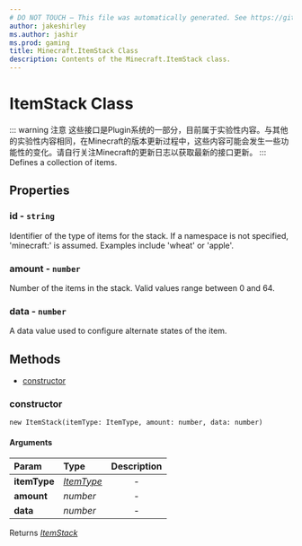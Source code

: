 ```yaml
---
# DO NOT TOUCH — This file was automatically generated. See https://github.com/Mojang/MinecraftScriptingApiDocsGenerator to modify descriptions, examples, etc.
author: jakeshirley
ms.author: jashir
ms.prod: gaming
title: Minecraft.ItemStack Class
description: Contents of the Minecraft.ItemStack class.
---
```

# ItemStack Class
::: warning 注意
这些接口是Plugin系统的一部分，目前属于实验性内容。与其他的实验性内容相同，在Minecraft的版本更新过程中，这些内容可能会发生一些功能性的变化。请自行关注Minecraft的更新日志以获取最新的接口更新。
:::
Defines a collection of items.

## Properties
### **id** - `string`
Identifier of the type of items for the stack. If a namespace is not specified, 'minecraft:' is assumed. Examples include 'wheat' or 'apple'.


### **amount** - `number`
Number of the items in the stack. Valid values range between 0 and 64.


### **data** - `number`
A data value used to configure alternate states of the item.



## Methods
- [constructor](#constructor)
  
### **constructor**
`
new ItemStack(itemType: ItemType, amount: number, data: number)
`

#### Arguments
| Param | Type | Description |
| :--- | :--- | :---: |
| **itemType** | [*ItemType*](ItemType.md) | - |
| **amount** | *number* | - |
| **data** | *number* | - |

Returns [*ItemStack*](ItemStack.md)



